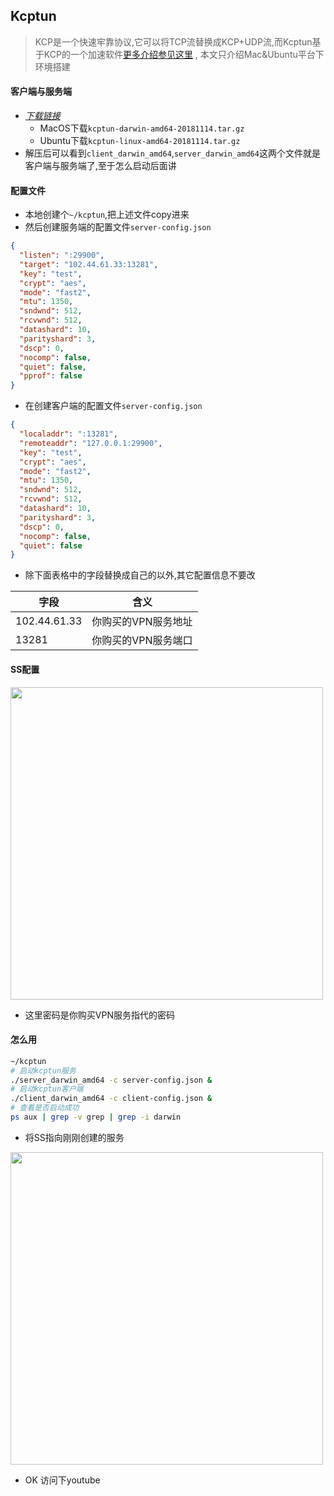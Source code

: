 ## Kcptun 
> KCP是一个快速牢靠协议,它可以将TCP流替换成KCP+UDP流,而Kcptun基于KCP的一个加速软件[更多介绍参见这里](https://github.com/xtaci/kcptun) , 本文只介绍Mac&Ubuntu平台下环境搭建


#### 客户端与服务端
* [_下载链接_](https://github.com/xtaci/kcptun/releases)
    * MacOS下载`kcptun-darwin-amd64-20181114.tar.gz`
    * Ubuntu下载`kcptun-linux-amd64-20181114.tar.gz`
* 解压后可以看到`client_darwin_amd64`,`server_darwin_amd64`这两个文件就是客户端与服务端了,至于怎么启动后面讲

#### 配置文件
* 本地创建个`~/kcptun`,把上述文件copy进来
* 然后创建服务端的配置文件`server-config.json`

```json
{
  "listen": ":29900",
  "target": "102.44.61.33:13281",
  "key": "test",
  "crypt": "aes",
  "mode": "fast2",
  "mtu": 1350,
  "sndwnd": 512,
  "rcvwnd": 512,
  "datashard": 10,
  "parityshard": 3,
  "dscp": 0,
  "nocomp": false,
  "quiet": false,
  "pprof": false
}

```


* 在创建客户端的配置文件`server-config.json`

```json
{
  "localaddr": ":13281",
  "remoteaddr": "127.0.0.1:29900",
  "key": "test",
  "crypt": "aes",
  "mode": "fast2",
  "mtu": 1350,
  "sndwnd": 512,
  "rcvwnd": 512,
  "datashard": 10,
  "parityshard": 3,
  "dscp": 0,
  "nocomp": false,
  "quiet": false
}
```

* 除下面表格中的字段替换成自己的以外,其它配置信息不要改

字段|含义
--|--
102.44.61.33|你购买的VPN服务地址
13281|你购买的VPN服务端口

#### SS配置

<img src="http://p0fjq92nc2.bkt.clouddn.com/18-11-22/45736710.jpg" width="500" hegiht="313" align=center />

* 这里密码是你购买VPN服务指代的密码

#### 怎么用

```bash
~/kcptun
# 启动kcptun服务
./server_darwin_amd64 -c server-config.json &
# 启动kcptun客户端
./client_darwin_amd64 -c client-config.json & 
# 查看是否启动成功
ps aux | grep -v grep | grep -i darwin

```

* 将SS指向刚刚创建的服务  

<img src="http://p0fjq92nc2.bkt.clouddn.com/18-11-22/61189423.jpg" width="500" hegiht="313" align=center />

* OK  访问下youtube
